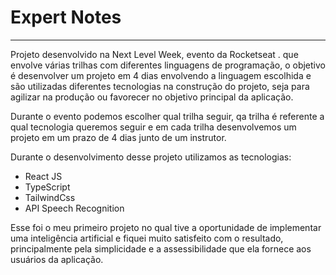 <h1>Expert Notes</h1>
<hr>

<p>Projeto desenvolvido na Next Level Week, evento da Rocketseat . que envolve várias trilhas com diferentes linguagens de programação, o objetivo é desenvolver um projeto em 4 dias envolvendo a linguagem escolhida e são utilizadas diferentes tecnologias na construção do projeto, seja para agilizar na produção ou favorecer no objetivo principal da aplicação.</p>
<p>Durante o evento podemos escolher qual trilha seguir, qa trilha é referente a qual tecnologia queremos seguir e em cada trilha desenvolvemos um projeto em um prazo de 4 dias junto de um instrutor.</p>

<p>Durante o desenvolvimento desse projeto utilizamos as tecnologias:</p>
<ul>
  <li>React JS</li>
  <li>TypeScript</li>
  <li>TailwindCss</li>
  <li>API Speech Recognition</li>
</ul>

<p>Esse foi o meu primeiro projeto no qual tive a oportunidade de implementar uma inteligência artificial e fiquei muito satisfeito com o resultado, principalmente pela simplicidade e a assessibilidade que ela fornece aos usuários da aplicação.</p>

